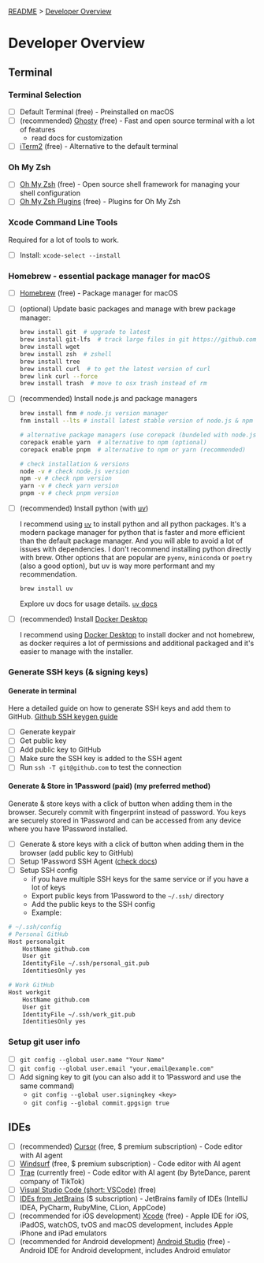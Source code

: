 [README](../../README.md) > [Developer Overview](developer_overview.md)

# Developer Overview

## Terminal

### Terminal Selection

- [ ] Default Terminal (free) - Preinstalled on macOS
- [ ] (recommended) [Ghosty](https://ghostty.org/) (free) - Fast and open source terminal with a lot of features
  - read docs for customization
- [ ] [iTerm2](https://iterm2.com/) (free) - Alternative to the default terminal

### Oh My Zsh

- [ ] [Oh My Zsh](https://ohmyz.sh/) (free) - Open source shell framework for managing your shell configuration
- [ ] [Oh My Zsh Plugins](https://github.com/ohmyzsh/ohmyzsh/wiki/Plugins) (free) - Plugins for Oh My Zsh

### Xcode Command Line Tools

Required for a lot of tools to work.

- [ ] Install: `xcode-select --install`

### Homebrew - essential package manager for macOS

- [ ] [Homebrew](https://brew.sh/) (free) - Package manager for macOS
- [ ] (optional) Update basic packages and manage with brew package manager:

  ```sh
  brew install git  # upgrade to latest
  brew install git-lfs  # track large files in git https://github.com/git-lfs/git-lfs
  brew install wget
  brew install zsh  # zshell
  brew install tree
  brew install curl  # to get the latest version of curl
  brew link curl --force
  brew install trash  # move to osx trash instead of rm
  ```

- [ ] (recommended) Install node.js and package managers

  ```sh
  brew install fnm # node.js version manager
  fnm install --lts # install latest stable version of node.js & npm

  # alternative package managers (use corepack (bundeled with node.js) to install them)
  corepack enable yarn  # alternative to npm (optional)
  corepack enable pnpm  # alternative to npm or yarn (recommended)

  # check installation & versions
  node -v # check node.js version
  npm -v # check npm version
  yarn -v # check yarn version
  pnpm -v # check pnpm version
  ```

- [ ] (recommended) Install python (with [uv](https://docs.astral.sh/uv/))

  I recommend using [`uv`](https://docs.astral.sh/uv/) to install python and all python packages. It's a modern package manager for python that is faster and more efficient than the default package manager. And you will able to avoid a lot of issues with dependencies. I don't recommend installing python directly with brew. Other options that are popular are `pyenv`, `miniconda` or `poetry` (also a good option), but uv is way more performant and my recommendation.

  ```sh
  brew install uv
  ```

  Explore uv docs for usage details. [`uv` docs](https://docs.astral.sh/uv/)

- [ ] (recommended) Install [Docker Desktop](https://docs.docker.com/desktop/setup/install/mac-install/)

  I recommend using [Docker Desktop](https://docs.docker.com/desktop/setup/install/mac-install/) to install docker and not homebrew, as docker requires a lot of permissions and additional packaged and it's easier to manage with the installer.

### Generate SSH keys (& signing keys)

#### Generate in terminal

Here a detailed guide on how to generate SSH keys and add them to GitHub.
[Github SSH keygen guide](https://docs.github.com/en/authentication/connecting-to-github-with-ssh/generating-a-new-ssh-key-and-adding-it-to-the-ssh-agent)

- [ ] Generate keypair
- [ ] Get public key
- [ ] Add public key to GitHub
- [ ] Make sure the SSH key is added to the SSH agent
- [ ] Run `ssh -T git@github.com` to test the connection

#### Generate & Store in 1Password (paid) (my preferred method)

Generate & store keys with a click of button when adding them in the browser. Securely commit with fingerprint instead of password. You keys are securely stored in 1Password and can be accessed from any device where you have 1Password installed.

- [ ] Generate & store keys with a click of button when adding them in the browser (add public key to GitHub)
- [ ] Setup 1Password SSH Agent ([check docs](https://support.1password.com/developer/))
- [ ] Setup SSH config
  - if you have multiple SSH keys for the same service or if you have a lot of keys
  - Export public keys from 1Password to the `~/.ssh/` directory
  - Add the public keys to the SSH config
  - Example:

```sh
# ~/.ssh/config
# Personal GitHub
Host personalgit
	HostName github.com
	User git
	IdentityFile ~/.ssh/personal_git.pub
	IdentitiesOnly yes

# Work GitHub
Host workgit
	HostName github.com
	User git
	IdentityFile ~/.ssh/work_git.pub
	IdentitiesOnly yes
```

### Setup git user info

- [ ] `git config --global user.name "Your Name"`
- [ ] `git config --global user.email "your.email@example.com"`
- [ ] Add signing key to git (you can also add it to 1Password and use the same command)
  - `git config --global user.signingkey <key>`
  - `git config --global commit.gpgsign true`

## IDEs

- [ ] (recommended) [Cursor](https://www.cursor.com/) (free, $ premium subscription) - Code editor with AI agent
- [ ] [Windsurf](https://codeium.com/windsurf) (free, $ premium subscription) - Code editor with AI agent
- [ ] [Trae](https://www.trae.ai/) (currently free) - Code editor with AI agent (by ByteDance, parent company of TikTok)
- [ ] [Visual Studio Code (short: VSCode)](https://code.visualstudio.com/) (free)
- [ ] [IDEs from JetBrains](https://www.jetbrains.com/) ($ subscription) - JetBrains family of IDEs (IntelliJ IDEA, PyCharm, RubyMine, CLion, AppCode)
- [ ] (recommended for iOS development) [Xcode](https://developer.apple.com/xcode/) (free) - Apple IDE for iOS, iPadOS, watchOS, tvOS and macOS development, includes Apple iPhone and iPad emulators
- [ ] (recommended for Android development) [Android Studio](https://developer.android.com/studio) (free) - Android IDE for Android development, includes Android emulator
